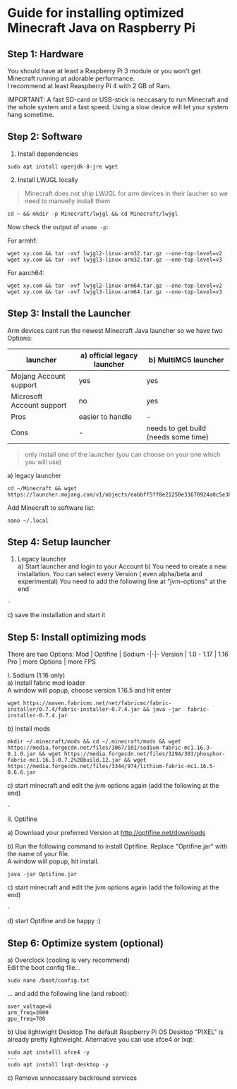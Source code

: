 Guide for installing optimized Minecraft Java on Raspberry Pi
================

## Step 1: Hardware

You should have at least a Raspberry Pi 3 module or you won't get Minecraft running at adorable performance.     
I recommend at least Reaspberry Pi 4 with 2 GB of Ram.

IMPORTANT: A fast SD-card or USB-stick is neccasary to run Minecraft and the whole system and a fast speed. Using a slow device will let your system hang sometime.

## Step 2: Software
1. Install dependencies
```
sudo apt install openjdk-8-jre wget
```
2. Install LWJGL locally
 > Minecraft does not ship LWJGL for arm devices in their laucher so we need to manuelly install them
 
```
cd ~ && mkdir -p Minecraft/lwjgl && cd Minecraft/lwjgl
```
Now check the output of `uname -p`:

For armhf:
```
wget xy.com && tar -xvf lwjgl2-linux-arm32.tar.gz --one-top-level=v2
wget xy.com && tar -xvf lwjgl3-linux-arm32.tar.gz --one-top-level=v3
```
For aarch64:
```
wget xy.com && tar -xvf lwjgl2-linux-arm64.tar.gz --one-top-level=v2
wget xy.com && tar -xvf lwjgl3-linux-arm64.tar.gz --one-top-level=v3
```

## Step 3: Install the Launcher
Arm devices cant run the newest Minecraft Java launcher so we have two Options:

launcher | a) official legacy launcher | b) MultiMC5 launcher
--- | --- | ---
Mojang Account support | yes | yes
Microsoft Account support | no | yes
Pros | easier to handle | -
Cons | - | needs to get build (needs some time)

> only install one of the launcher (you can choose on your one which you will use)

a) legacy launcher
```
cd ~/Minecraft && wget https://launcher.mojang.com/v1/objects/eabbff5ff8e21250e33670924a0c5e38f47c840b/launcher.jar
```
Add Minecraft to software list:
```
nano ~/.local
```

## Step 4: Setup launcher

1. Legacy launcher  
a) Start launcher and login to your Account
b) You need to create a new installation. You can select every Version ( even alpha/beta and experimental)
You need to add the following line at "jvm-options" at the end
```
-
```
c) save the installation and start it

## Step 5: Install optimizing mods  
There are two Options:
Mod | Optifine | Sodium
-|-|-
Version | 1.0 - 1.17 | 1.16
Pro | more Options | more FPS

I. Sodium (1.16 only)  
a) Install fabric mod loader  
A window will popup, choose version 1.16.5 and hit enter  
```
wget https://maven.fabricmc.net/net/fabricmc/fabric-installer/0.7.4/fabric-installer-0.7.4.jar && java -jar  fabric-installer-0.7.4.jar
```
b) Install mods
```
mkdir ~/.minecraft/mods && cd ~/.minecraft/mods && wget https://media.forgecdn.net/files/3067/101/sodium-fabric-mc1.16.3-0.1.0.jar && wget https://media.forgecdn.net/files/3294/303/phosphor-fabric-mc1.16.3-0.7.2%2Bbuild.12.jar && wget https://media.forgecdn.net/files/3344/974/lithium-fabric-mc1.16.5-0.6.6.jar
```
c) start minecraft and edit the jvm options again (add the following at the end)
```
-
```

II. Optifine

a) Download your preferred Version at http://optifine.net/downloads

b) Run the following command to install Optifine. Replace "Optifine.jar" with the name of your file.  
A window will popup, hit install.
```
java -jar Optifine.jar
```

c) start minecraft and edit the jvm options again (add the following at the end)
```
-
```

d) start Optifine and be happy :)

## Step 6: Optimize system (optional)

a) Overclock (cooling is very recommend)   
Edit the boot config file...
```
sudo nano /boot/config.txt
```
... and add the following line (and reboot):
```
over_voltage=6
arm_freq=2000
gpu_freq=700
```


b) Use lightwight Desktop
The default Raspberry Pi OS Desktop "PIXEL" is already pretty lightweight. Alternative you can use xfce4 or lxqt:
```
sudo apt installl xfce4 -y
---
sudo apt install lxqt-desktop -y
```

c) Remove unnecassary backround services

